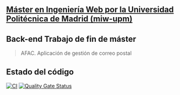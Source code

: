 ## [Máster en Ingeniería Web por la Universidad Politécnica de Madrid (miw-upm)](http://miw.etsisi.upm.es)

## Back-end Trabajo de fin de máster

> AFAC. Aplicación de gestión de correo postal
## Estado del código
[![CI](https://github.com/Eywen/afac-server-spring/actions/workflows/ic.yml/badge.svg)](https://github.com/Eywen/afac-server-spring/actions/workflows/ic.yml)
[![Quality Gate Status](https://sonarcloud.io/api/project_badges/measure?project=claveblanca_afac-tfm&metric=alert_status)](https://sonarcloud.io/summary/new_code?id=claveblanca_afac-tfm)
